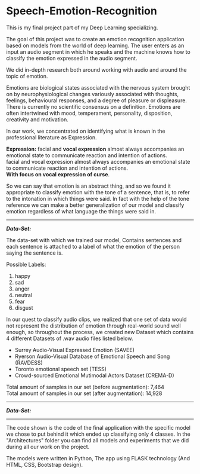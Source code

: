 
# Speech-Emotion-Recognition

This is my final project part of my Deep Learning specializing.

The goal of this project was to create an emotion recognition application based on models from the world of deep learning.
The user enters as an input an audio segment in which he speaks and the machine knows how to classify the emotion expressed in the audio segment.

We did in-depth research both around working with audio and around the topic of emotion.<br/>

Emotions are biological states associated with the nervous system brought on by neurophysiological changes variously associated with thoughts, feelings, behavioural responses, and a degree of pleasure or displeasure.
There is currently no scientific consensus on a definition.
Emotions are often intertwined with mood, temperament, personality, disposition, creativity and motivation.

In our work, we concentrated on identifying what is known in the professional literature as Expression.<br/>

**Expression:** facial and **vocal expression** almost always accompanies an emotional state to communicate reaction and intention of actions.<br/>
facial and vocal expression almost always accompanies an emotional state to communicate reaction and intention of actions.<br/>
**With focus on vocal expression of curse**.<br/>

So we can say that emotion is an abstract thing, and so we found it appropriate to classify emotion with the tone of a sentence, that is, to refer to the intonation in which things were said.
In fact with the help of the tone reference we can make a better generalization of our model and classify emotion regardless of what language the things were said in.



_____________________________________________________________________________________________________________________________________

***Data-Set:***

The data-set with which we trained our model,
Contains sentences and each sentence is attached to a label of what
the emotion of the person saying the sentence is. <br/>

Possible Labels:

1. happy
2. sad
3. anger
4. neutral
5. fear
6. disgust


In our quest to classify audio clips, we realized that one set of data would not represent
the distribution of emotion through real-world sound well enough, so throughout the process,
we created new Dataset which contains 4 different Datasets of .wav audio files listed below.

* Surrey Audio-Visual Expressed Emotion (SAVEE)
* Ryerson Audio-Visual Database of Emotional Speech and Song (RAVDESS)
* Toronto emotional speech set (TESS)
* Crowd-sourced Emotional Mutimodal Actors Dataset (CREMA-D)

Total amount of samples in our set (before augmentation): 7,464 <br/>
Total amount of samples in our set (after augmentation): 14,928

_____________________________________________________________________________________________________________________________________

***Data-Set:***

_____________________________________________________________________________________________________________________________________


The code shown is the code of the final application with the specific model we chose to put behind it which ended up classifying only 4 classes.
In the "Architectures" folder you can find all models and experiments that we did during all our work on the project.

The models were written in Python,
The app using FLASK technology (And HTML, CSS, Bootstrap design).
